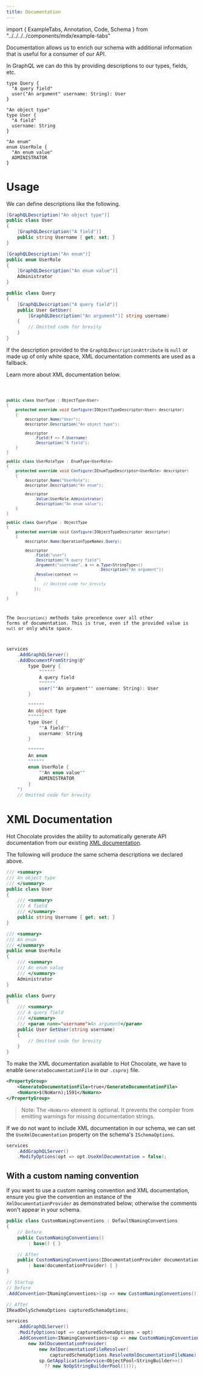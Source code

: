 ```yaml
---
title: Documentation
---
```


import { ExampleTabs, Annotation, Code, Schema } from "../../../../components/mdx/example-tabs"

Documentation allows us to enrich our schema with additional information that is useful for a consumer of our API.

In GraphQL we can do this by providing descriptions to our types, fields, etc.

```sdl
type Query {
  "A query field"
  user("An argument" username: String): User
}

"An object type"
type User {
  "A field"
  username: String
}

"An enum"
enum UserRole {
  "An enum value"
  ADMINISTRATOR
}
```

# Usage

We can define descriptions like the following.

<ExampleTabs>
<Annotation>

```csharp
[GraphQLDescription("An object type")]
public class User
{
    [GraphQLDescription("A field")]
    public string Username { get; set; }
}

[GraphQLDescription("An enum")]
public enum UserRole
{
    [GraphQLDescription("An enum value")]
    Administrator
}

public class Query
{
    [GraphQLDescription("A query field")]
    public User GetUser(
        [GraphQLDescription("An argument")] string username)
    {
        // Omitted code for brevity
    }
}
```

If the description provided to the `GraphQLDescriptionAttribute` is `null` or made up of only white space, XML documentation comments are used as a fallback.

Learn more about XML documentation below.

</Annotation>
<Code>

```csharp
public class UserType : ObjectType<User>
{
    protected override void Configure(IObjectTypeDescriptor<User> descriptor)
    {
        descriptor.Name("User");
        descriptor.Description("An object type");

        descriptor
            .Field(f => f.Username)
            .Description("A field");
    }
}

public class UserRoleType : EnumType<UserRole>
{
    protected override void Configure(IEnumTypeDescriptor<UserRole> descriptor)
    {
        descriptor.Name("UserRole");
        descriptor.Description("An enum");

        descriptor
            .Value(UserRole.Administrator)
            .Description("An enum value");
    }
}

public class QueryType : ObjectType
{
    protected override void Configure(IObjectTypeDescriptor descriptor)
    {
        descriptor.Name(OperationTypeNames.Query);

        descriptor
            .Field("user")
            .Description("A query field")
            .Argument("username", a => a.Type<StringType>()
                                        .Description("An argument"))
            .Resolve(context =>
            {
                // Omitted code for brevity
            });
    }
}
```

The `Description()` methods take precedence over all other forms of documentation. This is true, even if the provided value is `null` or only white space.

</Code>
<Schema>

```csharp
services
    .AddGraphQLServer()
    .AddDocumentFromString(@"
        type Query {
            """"""
            A query field
            """"""
            user(""An argument"" username: String): User
        }

        """"""
        An object type
        """"""
        type User {
            ""A field""
            username: String
        }

        """"""
        An enum
        """"""
        enum UserRole {
            ""An enum value""
            ADMINISTRATOR
        }
    ")
    // Omitted code for brevity
```

</Schema>
</ExampleTabs>

# XML Documentation

Hot Chocolate provides the ability to automatically generate API documentation from our existing [XML documentation](https://docs.microsoft.com/dotnet/csharp/codedoc).

The following will produce the same schema descriptions we declared above.

```csharp
/// <summary>
/// An object type
/// </summary>
public class User
{
    /// <summary>
    /// A field
    /// </summary>
    public string Username { get; set; }
}

/// <summary>
/// An enum
/// </summary>
public enum UserRole
{
    /// <summary>
    /// An enum value
    /// </summary>
    Administrator
}

public class Query
{
    /// <summary>
    /// A query field
    /// </summary>
    /// <param name="username">An argument</param>
    public User GetUser(string username)
    {
        // Omitted code for brevity
    }
}
```

To make the XML documentation available to Hot Chocolate, we have to enable `GenerateDocumentationFile` in our `.csproj` file.

```xml
<PropertyGroup>
    <GenerateDocumentationFile>true</GenerateDocumentationFile>
    <NoWarn>$(NoWarn);1591</NoWarn>
</PropertyGroup>
```

> Note: The `<NoWarn>` element is optional. It prevents the compiler from emitting warnings for missing documentation strings.

If we do not want to include XML documentation in our schema, we can set the `UseXmlDocumentation` property on the schema's `ISchemaOptions`.

```csharp
services
    .AddGraphQLServer()
    .ModifyOptions(opt => opt.UseXmlDocumentation = false);
```

## With a custom naming convention

If you want to use a custom naming convention and XML documentation, ensure you give the convention an instance of the `XmlDocumentationProvider` as demonstrated below; otherwise the comments won't appear in your schema.

```csharp
public class CustomNamingConventions : DefaultNamingConventions
{
    // Before
    public CustomNamingConventions()
        : base() { }

    // After
    public CustomNamingConventions(IDocumentationProvider documentationProvider)
        : base(documentationProvider) { }
}

// Startup
// Before
.AddConvention<INamingConventions>(sp => new CustomNamingConventions());

// After
IReadOnlySchemaOptions capturedSchemaOptions;

services
    .AddGraphQLServer()
    .ModifyOptions(opt => capturedSchemaOptions = opt)
    .AddConvention<INamingConventions>(sp => new CustomNamingConventions(
        new XmlDocumentationProvider(
            new XmlDocumentationFileResolver(
                capturedSchemaOptions.ResolveXmlDocumentationFileName),
            sp.GetApplicationService<ObjectPool<StringBuilder>>()
              ?? new NoOpStringBuilderPool())));
```
